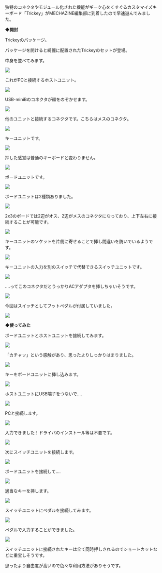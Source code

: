 独特のコネクタやモジュール化された機能がギーク心をくすぐるカスタマイズキーボード「Trickey」がMECHAZINE編集部に到着したので早速遊んでみました。

**◆開封**

Trickeyのパッケージ。

パッケージを開けると綺麗に配置されたTrickeyのセットが登場。

中身を並べてみます。

![](images/set.jpg)

これがPCと接続するホストユニット。

![](images/host_3.jpg)

USB-miniBのコネクタが顔をのぞかせます。

![](images/host_2.jpg)

他のユニットと接続するコネクタです。こちらはメスのコネクタ。

![](images/connector_5.jpg)

キーユニットです。

![](images/key_3.jpg)

押した感覚は普通のキーボードと変わりません。

![](images/key_4.jpg)

ボードユニットです。

![](images/board_1.jpg)

ボードユニットは2種類ありました。

![](images/board_3.jpg)

2x3のボードでは2辺がオス、2辺がメスのコネクタになっており、上下左右に接続することが可能です。

![](images/board_4.jpg)

キーユニットのソケットを片側に寄せることで挿し間違いを防いでいるようです。

![](images/board_7.jpg)

キーユニットの入力を別のスイッチで代替できるスイッチユニットです。

![](images/switch_1.jpg)

....ってこのコネクタだとうっかりACアダプタを挿しちゃいそうです。

![](images/switch_4.jpg)

今回はスイッチとしてフットペダルが付属していました。

![](images/switch_2.jpg)

**◆使ってみた**

ボードユニットとホストユニットを接続してみます。

![](images/board_8.jpg)

「カチャッ」という感触があり、思ったよりしっかりはまりました。

![](images/board_9.jpg)

キーをボードユニットに挿し込みます。

![](images/board_10.jpg)

ホストユニットにUSB端子をつないで....

![](images/board_11.jpg)

PCと接続します。

![](images/board_12.jpg)

入力できました！ドライバのインストール等は不要です。

![](images/board_13.jpg)

次にスイッチユニットを接続します。

![](images/board_14.jpg)

ボードユニットを接続して....

![](images/board_15.jpg)

適当なキーを挿します。

![](images/board_16.jpg)

スイッチユニットにペダルを接続してみます。

![](images/board_17.jpg)

ペダルで入力することができました。

![](images/board_18.jpg)

スイッチユニットに接続されたキーは全て同時押しされるのでショートカットなどに重宝しそうです。

思ったより自由度が高いので色々な利用方法がありそうです。